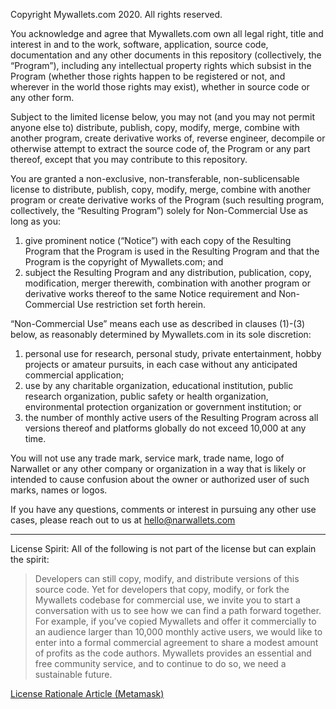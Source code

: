 Copyright Mywallets.com 2020. All rights reserved.

You acknowledge and agree that Mywallets.com own all legal right, title and interest in and to the work, software, application, source code, documentation and any other documents in this repository (collectively, the “Program”), including any intellectual property rights which subsist in the Program (whether those rights happen to be registered or not, and wherever in the world those rights may exist), whether in source code or any other form.

Subject to the limited license below, you may not (and you may not permit anyone else to) distribute, publish, copy, modify, merge, combine with another program, create derivative works of, reverse engineer, decompile or otherwise attempt to extract the source code of, the Program or any part thereof, except that you may contribute to this repository.

You are granted a non-exclusive, non-transferable, non-sublicensable license to distribute, publish, copy, modify, merge, combine with another program or create derivative works of the Program (such resulting program, collectively, the “Resulting Program”) solely for Non-Commercial Use as long as you:

 1. give prominent notice (“Notice”) with each copy of the Resulting Program that the Program is used in the Resulting Program and that the Program is the copyright of Mywallets.com; and
 2. subject the Resulting Program and any distribution, publication, copy, modification, merger therewith, combination with another program or derivative works thereof to the same Notice requirement and Non-Commercial Use restriction set forth herein.

“Non-Commercial Use” means each use as described in clauses (1)-(3) below, as reasonably determined by Mywallets.com in its sole discretion:

 1. personal use for research, personal study, private entertainment, hobby projects or amateur pursuits, in each case without any anticipated commercial application;
 2. use by any charitable organization, educational institution, public research organization, public safety or health organization, environmental protection organization or government institution; or
 3. the number of monthly active users of the Resulting Program across all versions thereof and platforms globally do not exceed 10,000 at any time.

You will not use any trade mark, service mark, trade name, logo of Narwallet or any other company or organization in a way that is likely or intended to cause confusion about the owner or authorized user of such marks, names or logos.

If you have any questions, comments or interest in pursuing any other use cases, please reach out to us at <hello@narwallets.com>

----
License Spirit:
All of the following is not part of the license but can explain the spirit:

> Developers can still copy, modify, and distribute versions of this source code.
Yet for developers that copy, modify, or fork the Mywallets codebase for commercial use, we invite you to start a conversation with us to see how we can find a path forward together. For example, if you’ve copied Mywallets and offer it commercially to an audience larger than 10,000 monthly active users, we would like to enter into a formal commercial agreement to share a modest amount of profits as the code authors. Mywallets provides an essential and free community service, and to continue to do so, we need a sustainable future.

[License Rationale Article (Metamask)](/docs/license-rationale.md)
